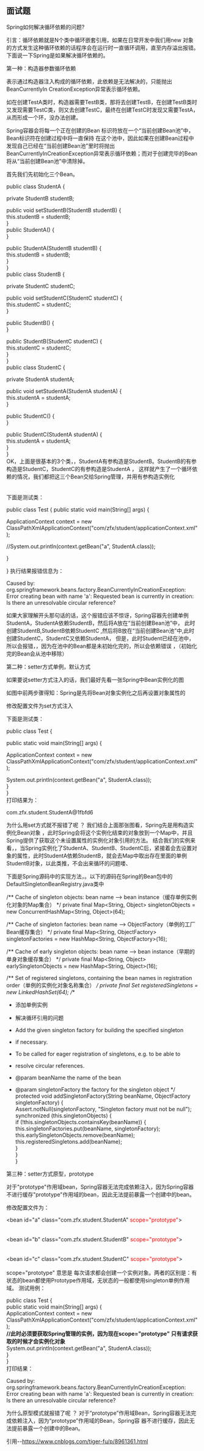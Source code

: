 ## 面试题
Spring如何解决循环依赖的问题?

引言：循环依赖就是N个类中循环嵌套引用，如果在日常开发中我们用new 对象的方式发生这种循环依赖的话程序会在运行时一直循环调用，直至内存溢出报错。下面说一下Spring是如果解决循环依赖的。

第一种：构造器参数循环依赖

表示通过构造器注入构成的循环依赖，此依赖是无法解决的，只能抛出BeanCurrentlyIn CreationException异常表示循环依赖。

如在创建TestA类时，构造器需要TestB类，那将去创建TestB，在创建TestB类时又发现需要TestC类，则又去创建TestC，最终在创建TestC时发现又需要TestA，从而形成一个环，没办法创建。

Spring容器会将每一个正在创建的Bean 标识符放在一个“当前创建Bean池”中，Bean标识符在创建过程中将一直保持
在这个池中，因此如果在创建Bean过程中发现自己已经在“当前创建Bean池”里时将抛出
BeanCurrentlyInCreationException异常表示循环依赖；而对于创建完毕的Bean将从“当前创建Bean池”中清除掉。

首先我们先初始化三个Bean。

public class StudentA { 
  
 private StudentB studentB;  
  
 public void setStudentB(StudentB studentB) {  
    this.studentB = studentB;  
 }  
 public StudentA() {  
 }  
  
 public StudentA(StudentB studentB) {  
    this.studentB = studentB;  
 }  
}  
public class StudentB {  
  
 private StudentC studentC;  
   
 public void setStudentC(StudentC studentC) {  
 this.studentC = studentC;  
 }  
   
 public StudentB() {  
 }  
   
 public StudentB(StudentC studentC) {  
 this.studentC = studentC;  
 }  
}  
public class StudentC {  
  
 private StudentA studentA;  
  
 public void setStudentA(StudentA studentA) {  
 this.studentA = studentA;  
 }  
  
 public StudentC() {  
 }  
  
 public StudentC(StudentA studentA) {  
 this.studentA = studentA;  
 }  
}  
OK，上面是很基本的3个类，，StudentA有参构造是StudentB。StudentB的有参构造是StudentC，StudentC的有参构造是StudentA ，
这样就产生了一个循环依赖的情况，我们都把这三个Bean交给Spring管理，并用有参构造实例化
<bean id="a" class="com.zfx.student.StudentA">  
 <constructor-arg index="0" ref="b"></constructor-arg>  
</bean>  
<bean id="b" class="com.zfx.student.StudentB"> 
 <constructor-arg index="0" ref="c"></constructor-arg> 
</bean> 
<bean id="c" class="com.zfx.student.StudentC"> 
 <constructor-arg index="0" ref="a"></constructor-arg> 
</bean>
下面是测试类：

public class Test { 
 public static void main(String[] args) { 
 
 ApplicationContext context = new ClassPathXmlApplicationContext("com/zfx/student/applicationContext.xml"); 
 
 //System.out.println(context.getBean("a", StudentA.class)); 
 
 } 
 
}
执行结果报错信息为：

Caused by: org.springframework.beans.factory.BeanCurrentlyInCreationException:  
    Error creating bean with name 'a': Requested bean is currently in creation: Is there an unresolvable circular reference? 

如果大家理解开头那句话的话，这个报错应该不惊讶，Spring容器先创建单例StudentA，StudentA依赖StudentB，然后将A放在“当前创建Bean池”中，
此时创建StudentB,StudentB依赖StudentC ,然后将B放在“当前创建Bean池”中,此时创建StudentC，StudentC又依赖StudentA， 但是，此时Student已经在池中，所以会报错，，因为在池中的Bean都是未初始化完的，所以会依赖错误 ，（初始化完的Bean会从池中移除）

第二种：setter方式单例，默认方式

如果要说setter方式注入的话，我们最好先看一张Spring中Bean实例化的图

如图中前两步骤得知：Spring是先将Bean对象实例化之后再设置对象属性的

修改配置文件为set方式注入

<!--scope="singleton"(默认就是单例方式) -->
<bean id="a" class="com.zfx.student.StudentA" scope="singleton"> 
 <property name="studentB" ref="b"></property>  
</bean>  
<bean id="b" class="com.zfx.student.StudentB" scope="singleton">  
 <property name="studentC" ref="c"></property>  
</bean>  
<bean id="c" class="com.zfx.student.StudentC" scope="singleton">  
 <property name="studentA" ref="a"></property>  
</bean> 
下面是测试类：

public class Test {  
  
 public static void main(String[] args) {  
  
  ApplicationContext context = new ClassPathXmlApplicationContext("com/zfx/student/applicationContext.xml");  
   
  System.out.println(context.getBean("a", StudentA.class));  
 }  
}  
打印结果为：

com.zfx.student.StudentA@1fbfd6   

为什么用set方式就不报错了呢 ？
我们结合上面那张图看，Spring先是用构造实例化Bean对象 ，此时Spring会将这个实例化结束的对象放到一个Map中，并且Spring提供了获取这个未设置属性的实例化对象引用的方法。   结合我们的实例来看，，当Spring实例化了StudentA、StudentB、StudentC后，紧接着会去设置对象的属性，此时StudentA依赖StudentB，就会去Map中取出存在里面的单例StudentB对象，以此类推，不会出来循环的问题喽、

下面是Spring源码中的实现方法，。以下的源码在Spring的Bean包中的DefaultSingletonBeanRegistry.java类中

/** Cache of singleton objects: bean name --> bean instance（缓存单例实例化对象的Map集合） */
 private final Map<String, Object> singletonObjects = new ConcurrentHashMap<String, Object>(64); 
  
 /** Cache of singleton factories: bean name --> ObjectFactory（单例的工厂Bean缓存集合） */
 private final Map<String, ObjectFactory> singletonFactories = new HashMap<String, ObjectFactory>(16); 
  
 /** Cache of early singleton objects: bean name --> bean instance（早期的单身对象缓存集合） */
 private final Map<String, Object> earlySingletonObjects = new HashMap<String, Object>(16); 
  
 /** Set of registered singletons, containing the bean names in registration order（单例的实例化对象名称集合） */
 private final Set<String> registeredSingletons = new LinkedHashSet<String>(64); 
 /** 
 * 添加单例实例 
 * 解决循环引用的问题 
  
 * Add the given singleton factory for building the specified singleton 
 * if necessary. 
 * <p>To be called for eager registration of singletons, e.g. to be able to 
 * resolve circular references. 
 * @param beanName the name of the bean 
 * @param singletonFactory the factory for the singleton object 
 */
 protected void addSingletonFactory(String beanName, ObjectFactory singletonFactory) {  
 Assert.notNull(singletonFactory, "Singleton factory must not be null");  
 synchronized (this.singletonObjects) {  
  if (!this.singletonObjects.containsKey(beanName)) {  
  this.singletonFactories.put(beanName, singletonFactory);  
  this.earlySingletonObjects.remove(beanName);  
  this.registeredSingletons.add(beanName);  
  }  
 }  
 }  
  
第三种：setter方式原型，prototype

对于"prototype"作用域bean，Spring容器无法完成依赖注入，因为Spring容器不进行缓存"prototype"作用域的bean，因此无法提前暴露一个创建中的bean。

修改配置文件为：

<bean id="a" class="com.zfx.student.StudentA" <span style="color:#FF0000;">scope="prototype"</span>>  
 <property name="studentB" ref="b"></property>  
 </bean>  
 <bean id="b" class="com.zfx.student.StudentB" <span style="color:#FF0000;">scope="prototype"</span>>  
 <property name="studentC" ref="c"></property>  
 </bean>  
 <bean id="c" class="com.zfx.student.StudentC" <span style="color:#FF0000;">scope="prototype"</span>>  
 <property name="studentA" ref="a"></property>  
 </bean> 
scope="prototype" 意思是 每次请求都会创建一个实例对象。两者的区别是：有状态的bean都使用Prototype作用域，无状态的一般都使用singleton单例作用域。
测试用例：

public class Test {  
 public static void main(String[] args) {  
 ApplicationContext context = new ClassPathXmlApplicationContext("com/zfx/student/applicationContext.xml");  
 <strong>//此时必须要获取Spring管理的实例，因为现在scope="prototype" 只有请求获取的时候才会实例化对象</strong>  
 System.out.println(context.getBean("a", StudentA.class));  
 }  
}  
打印结果： 

Caused by: org.springframework.beans.factory.BeanCurrentlyInCreationException:  
    Error creating bean with name 'a': Requested bean is currently in creation: Is there an unresolvable circular reference? 

为什么原型模式就报错了呢 ？
对于“prototype”作用域Bean，Spring容器无法完成依赖注入，因为“prototype”作用域的Bean，Spring容
器不进行缓存，因此无法提前暴露一个创建中的Bean。

引用--https://www.cnblogs.com/tiger-fu/p/8961361.html
